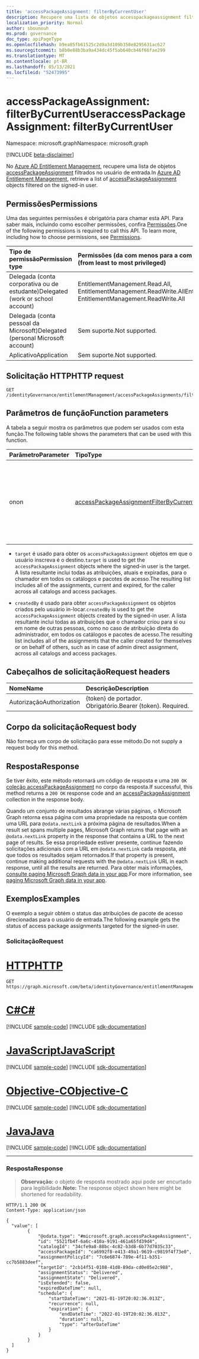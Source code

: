 ```yaml
---
title: 'accessPackageAssignment: filterByCurrentUser'
description: Recupere uma lista de objetos accesspackageassignment filtrados no usuário de entrada.
localization_priority: Normal
author: sbounouh
ms.prod: governance
doc_type: apiPageType
ms.openlocfilehash: b9ea85fb61525c2d9a3d109b358e8295631ac627
ms.sourcegitcommit: b8b0e88b3ba9a434dc45f5ab640cb46f66fae299
ms.translationtype: MT
ms.contentlocale: pt-BR
ms.lasthandoff: 05/13/2021
ms.locfileid: "52473995"
---
```

# <a name="accesspackageassignment-filterbycurrentuser"></a><span data-ttu-id="00c6f-103">accessPackageAssignment: filterByCurrentUser</span><span class="sxs-lookup"><span data-stu-id="00c6f-103">accessPackageAssignment: filterByCurrentUser</span></span>
<span data-ttu-id="00c6f-104">Namespace: microsoft.graph</span><span class="sxs-lookup"><span data-stu-id="00c6f-104">Namespace: microsoft.graph</span></span>

[!INCLUDE [beta-disclaimer](../../includes/beta-disclaimer.md)]

<span data-ttu-id="00c6f-105">No [Azure AD Entitlement Management](../resources/entitlementmanagement-root.md), recupere uma lista de objetos [accessPackageAssignment](../resources/accesspackageassignment.md) filtrados no usuário de entrada.</span><span class="sxs-lookup"><span data-stu-id="00c6f-105">In [Azure AD Entitlement Management](../resources/entitlementmanagement-root.md), retrieve a list of [accessPackageAssignment](../resources/accesspackageassignment.md) objects filtered on the signed-in user.</span></span>

## <a name="permissions"></a><span data-ttu-id="00c6f-106">Permissões</span><span class="sxs-lookup"><span data-stu-id="00c6f-106">Permissions</span></span>
<span data-ttu-id="00c6f-p101">Uma das seguintes permissões é obrigatória para chamar esta API. Para saber mais, incluindo como escolher permissões, confira [Permissões](/graph/permissions-reference).</span><span class="sxs-lookup"><span data-stu-id="00c6f-p101">One of the following permissions is required to call this API. To learn more, including how to choose permissions, see [Permissions](/graph/permissions-reference).</span></span>

|<span data-ttu-id="00c6f-109">Tipo de permissão</span><span class="sxs-lookup"><span data-stu-id="00c6f-109">Permission type</span></span>|<span data-ttu-id="00c6f-110">Permissões (da com menos para a com mais privilégios)</span><span class="sxs-lookup"><span data-stu-id="00c6f-110">Permissions (from least to most privileged)</span></span>|
|:---|:---|
|<span data-ttu-id="00c6f-111">Delegada (conta corporativa ou de estudante)</span><span class="sxs-lookup"><span data-stu-id="00c6f-111">Delegated (work or school account)</span></span>|<span data-ttu-id="00c6f-112">EntitlementManagement.Read.All, EntitlementManagement.ReadWrite.All</span><span class="sxs-lookup"><span data-stu-id="00c6f-112">EntitlementManagement.Read.All, EntitlementManagement.ReadWrite.All</span></span>|
|<span data-ttu-id="00c6f-113">Delegada (conta pessoal da Microsoft)</span><span class="sxs-lookup"><span data-stu-id="00c6f-113">Delegated (personal Microsoft account)</span></span>|<span data-ttu-id="00c6f-114">Sem suporte.</span><span class="sxs-lookup"><span data-stu-id="00c6f-114">Not supported.</span></span>|
|<span data-ttu-id="00c6f-115">Aplicativo</span><span class="sxs-lookup"><span data-stu-id="00c6f-115">Application</span></span>|<span data-ttu-id="00c6f-116">Sem suporte.</span><span class="sxs-lookup"><span data-stu-id="00c6f-116">Not supported.</span></span>|

## <a name="http-request"></a><span data-ttu-id="00c6f-117">Solicitação HTTP</span><span class="sxs-lookup"><span data-stu-id="00c6f-117">HTTP request</span></span>

<!-- {
  "blockType": "ignored"
}
-->
``` http
GET /identityGovernance/entitlementManagement/accessPackageAssignments/filterByCurrentUser
```

## <a name="function-parameters"></a><span data-ttu-id="00c6f-118">Parâmetros de função</span><span class="sxs-lookup"><span data-stu-id="00c6f-118">Function parameters</span></span>
<span data-ttu-id="00c6f-119">A tabela a seguir mostra os parâmetros que podem ser usados com esta função.</span><span class="sxs-lookup"><span data-stu-id="00c6f-119">The following table shows the parameters that can be used with this function.</span></span>

|<span data-ttu-id="00c6f-120">Parâmetro</span><span class="sxs-lookup"><span data-stu-id="00c6f-120">Parameter</span></span>|<span data-ttu-id="00c6f-121">Tipo</span><span class="sxs-lookup"><span data-stu-id="00c6f-121">Type</span></span>|<span data-ttu-id="00c6f-122">Descrição</span><span class="sxs-lookup"><span data-stu-id="00c6f-122">Description</span></span>|
|:---|:---|:---|
|<span data-ttu-id="00c6f-123">on</span><span class="sxs-lookup"><span data-stu-id="00c6f-123">on</span></span>|[<span data-ttu-id="00c6f-124">accessPackageAssignmentFilterByCurrentUserOptions</span><span class="sxs-lookup"><span data-stu-id="00c6f-124">accessPackageAssignmentFilterByCurrentUserOptions</span></span>](../resources/accesspackageassignment-accesspackageassignmentfilterbycurrentuseroptions.md)|<span data-ttu-id="00c6f-125">A lista de opções de usuário atuais que podem ser usadas para filtrar na lista de atribuições do pacote de acesso.</span><span class="sxs-lookup"><span data-stu-id="00c6f-125">The list of current user options that can be used to filter on the access package assignments list.</span></span>|

- <span data-ttu-id="00c6f-126">`target` é usado para obter os `accessPackageAssignment` objetos em que o usuário inscreva é o destino.</span><span class="sxs-lookup"><span data-stu-id="00c6f-126">`target` is used to get the `accessPackageAssignment` objects where the signed-in user is the target.</span></span> <span data-ttu-id="00c6f-127">A lista resultante inclui todas as atribuições, atuais e expiradas, para o chamador em todos os catálogos e pacotes de acesso.</span><span class="sxs-lookup"><span data-stu-id="00c6f-127">The resulting list includes all of the assignments, current and expired, for the caller across all catalogs and access packages.</span></span>

- <span data-ttu-id="00c6f-128">`createdBy` é usado para obter `accessPackageAssignment` os objetos criados pelo usuário in-locar.</span><span class="sxs-lookup"><span data-stu-id="00c6f-128">`createdBy` is used to get the `accessPackageAssignment` objects created by the signed-in user.</span></span> <span data-ttu-id="00c6f-129">A lista resultante inclui todas as atribuições que o chamador criou para si ou em nome de outras pessoas, como no caso de atribuição direta do administrador, em todos os catálogos e pacotes de acesso.</span><span class="sxs-lookup"><span data-stu-id="00c6f-129">The resulting list includes all of the assignments that the caller created for themselves or on behalf of others, such as in case of admin direct assignment, across all catalogs and access packages.</span></span>

## <a name="request-headers"></a><span data-ttu-id="00c6f-130">Cabeçalhos de solicitação</span><span class="sxs-lookup"><span data-stu-id="00c6f-130">Request headers</span></span>
|<span data-ttu-id="00c6f-131">Nome</span><span class="sxs-lookup"><span data-stu-id="00c6f-131">Name</span></span>|<span data-ttu-id="00c6f-132">Descrição</span><span class="sxs-lookup"><span data-stu-id="00c6f-132">Description</span></span>|
|:---|:---|
|<span data-ttu-id="00c6f-133">Autorização</span><span class="sxs-lookup"><span data-stu-id="00c6f-133">Authorization</span></span>|<span data-ttu-id="00c6f-p104">{token} de portador. Obrigatório.</span><span class="sxs-lookup"><span data-stu-id="00c6f-p104">Bearer {token}. Required.</span></span>|

## <a name="request-body"></a><span data-ttu-id="00c6f-136">Corpo da solicitação</span><span class="sxs-lookup"><span data-stu-id="00c6f-136">Request body</span></span>
<span data-ttu-id="00c6f-137">Não forneça um corpo de solicitação para esse método.</span><span class="sxs-lookup"><span data-stu-id="00c6f-137">Do not supply a request body for this method.</span></span>

## <a name="response"></a><span data-ttu-id="00c6f-138">Resposta</span><span class="sxs-lookup"><span data-stu-id="00c6f-138">Response</span></span>

<span data-ttu-id="00c6f-139">Se tiver êxito, este método retornará um código de resposta e uma `200 OK` [coleção accessPackageAssignment](../resources/accesspackageassignment.md) no corpo da resposta.</span><span class="sxs-lookup"><span data-stu-id="00c6f-139">If successful, this method returns a `200 OK` response code and an [accessPackageAssignment](../resources/accesspackageassignment.md) collection in the response body.</span></span>

<span data-ttu-id="00c6f-140">Quando um conjunto de resultados abrange várias páginas, o Microsoft Graph retorna essa página com uma propriedade na resposta que contém uma URL para `@odata.nextLink` a próxima página de resultados.</span><span class="sxs-lookup"><span data-stu-id="00c6f-140">When a result set spans multiple pages, Microsoft Graph returns that page with an `@odata.nextLink` property in the response that contains a URL to the next page of results.</span></span> <span data-ttu-id="00c6f-141">Se essa propriedade estiver presente, continue fazendo solicitações adicionais com a URL em `@odata.nextLink` cada resposta, até que todos os resultados sejam retornados.</span><span class="sxs-lookup"><span data-stu-id="00c6f-141">If that property is present, continue making additional requests with the `@odata.nextLink` URL in each response, until all the results are returned.</span></span> <span data-ttu-id="00c6f-142">Para obter mais informações, [consulte paging Microsoft Graph data in your app](/graph/paging.md).</span><span class="sxs-lookup"><span data-stu-id="00c6f-142">For more information, see [paging Microsoft Graph data in your app](/graph/paging.md).</span></span>

## <a name="examples"></a><span data-ttu-id="00c6f-143">Exemplos</span><span class="sxs-lookup"><span data-stu-id="00c6f-143">Examples</span></span>

<span data-ttu-id="00c6f-144">O exemplo a seguir obtém o status das atribuições de pacote de acesso direcionadas para o usuário de entrada.</span><span class="sxs-lookup"><span data-stu-id="00c6f-144">The following example gets the status of access package assignments targeted for the signed-in user.</span></span>

### <a name="request"></a><span data-ttu-id="00c6f-145">Solicitação</span><span class="sxs-lookup"><span data-stu-id="00c6f-145">Request</span></span>

# <a name="http"></a>[<span data-ttu-id="00c6f-146">HTTP</span><span class="sxs-lookup"><span data-stu-id="00c6f-146">HTTP</span></span>](#tab/http)
<!-- {
  "blockType": "request",
  "name": "accesspackageassignment_filterbycurrentuser"
}
-->
``` http
GET https://graph.microsoft.com/beta/identityGovernance/entitlementManagement/accessPackageAssignments/filterByCurrentUser(on='target')
```
# <a name="c"></a>[<span data-ttu-id="00c6f-147">C#</span><span class="sxs-lookup"><span data-stu-id="00c6f-147">C#</span></span>](#tab/csharp)
[!INCLUDE [sample-code](../includes/snippets/csharp/accesspackageassignment-filterbycurrentuser-csharp-snippets.md)]
[!INCLUDE [sdk-documentation](../includes/snippets/snippets-sdk-documentation-link.md)]

# <a name="javascript"></a>[<span data-ttu-id="00c6f-148">JavaScript</span><span class="sxs-lookup"><span data-stu-id="00c6f-148">JavaScript</span></span>](#tab/javascript)
[!INCLUDE [sample-code](../includes/snippets/javascript/accesspackageassignment-filterbycurrentuser-javascript-snippets.md)]
[!INCLUDE [sdk-documentation](../includes/snippets/snippets-sdk-documentation-link.md)]

# <a name="objective-c"></a>[<span data-ttu-id="00c6f-149">Objective-C</span><span class="sxs-lookup"><span data-stu-id="00c6f-149">Objective-C</span></span>](#tab/objc)
[!INCLUDE [sample-code](../includes/snippets/objc/accesspackageassignment-filterbycurrentuser-objc-snippets.md)]
[!INCLUDE [sdk-documentation](../includes/snippets/snippets-sdk-documentation-link.md)]

# <a name="java"></a>[<span data-ttu-id="00c6f-150">Java</span><span class="sxs-lookup"><span data-stu-id="00c6f-150">Java</span></span>](#tab/java)
[!INCLUDE [sample-code](../includes/snippets/java/accesspackageassignment-filterbycurrentuser-java-snippets.md)]
[!INCLUDE [sdk-documentation](../includes/snippets/snippets-sdk-documentation-link.md)]

---



### <a name="response"></a><span data-ttu-id="00c6f-151">Resposta</span><span class="sxs-lookup"><span data-stu-id="00c6f-151">Response</span></span>
> <span data-ttu-id="00c6f-152">**Observação:** o objeto de resposta mostrado aqui pode ser encurtado para legibilidade.</span><span class="sxs-lookup"><span data-stu-id="00c6f-152">**Note:** The response object shown here might be shortened for readability.</span></span>
<!-- {
  "blockType": "response",
  "truncated": true,
  "@odata.type": "Collection(microsoft.graph.accessPackageAssignment)"
}
-->
``` http
HTTP/1.1 200 OK
Content-Type: application/json

{
  "value": [
        {
            "@odata.type": "#microsoft.graph.accessPackageAssignment",
            "id": "5521fb4f-6a6c-410a-9191-461a65fd39d4",
            "catalogId": "34cfe9a8-88bc-4c82-b3d8-6b77d7035c33",
            "accessPackageId": "ca6992f8-e413-49a1-9619-c9819f4f73e0",
            "assignmentPolicyId": "7c6e6874-789e-4f11-b351-cc7b5883deef",
            "targetId": "2cb14f51-0108-41d8-89da-cd0e05e2c988",
            "assignmentStatus": "Delivered",
            "assignmentState": "Delivered",
            "isExtended": false,
            "expiredDateTime": null,
            "schedule": {
                "startDateTime": "2021-01-19T20:02:36.013Z",
                "recurrence": null,
                "expiration": {
                    "endDateTime": "2022-01-19T20:02:36.013Z",
                    "duration": null,
                    "type": "afterDateTime"
                }
            }
        }
  ]
}

```


